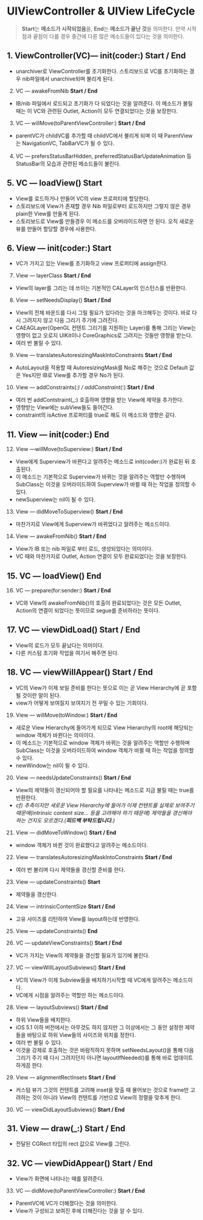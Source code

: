 # UIViewController & UIView LifeCycle

> **Start**는 **메소드가 시작되었음**을, **End**는 **메소드가 끝난 것**을 의미한다. 만약 시작점과 끝점이 다를 경우 중간에 다른 많은 메소드들이 있다는 것을 의미한다.

## 1. ViewController(VC)— init(coder:) **Start / End**

- unarchiver로 ViewController를 초기화한다. 스토리보드로 VC를 초기화하는 경우 nib파일에서 unarchive되며 불리게 된다.

2. VC — awakeFromNib **Start / End**

- IB/nib 파일에서 로드되고 초기화가 다 되었다는 것을 알려준다. 이 메소드가 불릴 때는 이 VC와 관련된 Outlet, Action이 모두 연결되었다는 것을 보장한다.

3. VC — willMove(toParentViewController:) **Start / End**

- parentVC가 childVC를 추가할 때 childVC에서 불리게 되며 이 때 ParentView는 NavigationVC, TabBarVC가 될 수 있다.

4. VC — prefersStatusBarHidden, preferredStatusBarUpdateAnimation 등 StatusBar의 모습과 관련된 메소드들이 불린다.

## 5. VC — loadView() **Start**

- View를 로드하거나 만들어 VC의 view 프로퍼티에 할당한다.
- 스토리보드에 View가 존재할 경우 Nib 파일로부터 로드하지만 그렇지 않은 경우 plain한 View를 만들게 된다.
- 스토리보드로 View를 만들경우 이 메소드를 오버라이드하면 안 된다. 오직 새로운 뷰를 만들어 할당할 경우에 사용한다.

## 6. View — init(coder:) **Start**

- VC가 가지고 있는 View를 초기화하고 view 프로퍼티에 assign한다.

7. View — layerClass **Start / End**

- View의 layer를 그리는 데 쓰이는 기본적인 CALayer의 인스턴스를 반환한다.

8. View — setNeedsDisplay() **Start / End**

- View의 전체 바운드를 다시 그릴 필요가 있다라는 것을 마크해두는 것이다. 바로 다시 그려지지 않고 다음 그리기 주기에 그려진다.
- CAEAGLayer(OpenGL 컨텐트 그리기를 지원하는 Layer)를 통해 그리는 View는 영향이 없고 오로지 UIKit이나 CoreGraphics로 그려지는 것들만 영향을 받는다.
- 여러 번 불릴 수 있다.

9. View — translatesAutoresizingMaskIntoConstraints **Start / End**

- AutoLayout을 적용할 때 AutoresizingMask를 No로 해주는 것으로 Default 값은 Yes지만 IB로 View를 추가할 경우 No가 된다.

10. View — addConstraints(_:) / addConstraint(_:) **Start / End**

- 여러 번 addContstraint(_:) 호출하며 영향을 받는 View에 제약을 추가한다.
- 영향받는 View에는 subView들도 들어간다.
- constraint의 isActive 프로퍼티를 true로 해도 이 메소드와 영향은 같다.

## 11. View — init(coder:) **End**

12. View —willMove(toSuperview:) **Start / End**

- View에게 Superview가 바뀐다고 알려주는 메소드로 init(coder:)가 완료된 뒤 호출된다.
- 이 메소드는 기본적으로 Superview가 바뀌는 것을 알려주는 역할만 수행하며 SubClass는 이것을 오버라이드하여 Superview가 바뀔 때 하는 작업을 정의할 수 있다.
- newSuperview는 nil이 될 수 있다.

13. View — didMoveToSuperview() **Start / End**

- 마찬가지로 View에게 Superview가 바뀌었다고 알려주는 메소드이다.

14. View — awakeFromNib() **Start / End**

- View가 IB 또는 nib 파일로 부터 로드, 생성되었다는 의미이다.
- VC 때와 마찬가지로 Outlet, Action 연결이 모두 완료되었다는 것을 보장한다.

## 15. VC — loadView() **End**

16. VC — prepare(for:sender:) **Start / End**

- VC와 View의 awakeFromNib()의 호출이 완료되었다는 것은 모든 Outlet, Action의 연결이 되었다는 뜻이므로 segue를 준비하라는 뜻이다.

## 17. VC — viewDidLoad() Start / End

- View의 로드가 모두 끝났다는 의미이다.
- 다른 커스텀 초기화 작업을 여기서 해주면 된다.

## 18. VC — viewWillAppear() **Start / End**

- VC의 View가 이제 보일 준비를 한다는 뜻으로 이는 곧 View Hierarchy에 곧 포함될 것이란 말이 된다.
- view가 어떻게 보여질지 보여지기 전 꾸밀 수 있는 기회이다.

19. View — willMove(toWindow:) **Start / End**

- 새로운 View Hierarchy에 들어가게 되므로 View Hierarchy의 root에 해당되는 window 객체가 바뀐다는 의미이다.
- 이 메소드는 기본적으로 window 객체가 바뀌는 것을 알려주는 역할만 수행하며 SubClass는 이것을 오버라이드하여 window 객체가 바뀔 때 하는 작업을 정의할 수 있다.
- newWindow는 nil이 될 수 있다.

20. View — needsUpdateConstraints() **Start / End**

- View의 제약들이 갱신되어야 할 필요를 나타내는 메소드로 지금 불릴 때는 true를 반환한다.
- *cf) 추측이지만 새로운 View Hierarchy에 들어가 이제 컨텐트를 실제로 보여주기 때문에(intrinsic content size… 등을 고려해야 하기 때문에) 제약들을 갱신해야 하는 건지도 모르겠다.(***피드백 부탁드립니다.***)*

21. View — didMoveToWindow() **Start / End**

- window 객체가 바뀐 것이 완료했다고 알려주는 메소드이다.

22. View — translatesAutoresizingMaskIntoConstraints **Start / End**

- 여러 번 불리며 다시 제약들을 갱신할 준비를 한다.

23. View — updateConstraints() **Start**

- 제약들을 갱신한다.

24. View — intrinsicContentSize **Start / End**

- 고유 사이즈를 리턴하여 View를 layout하는데 반영한다.

25. View — updateConstraints() **End**

26. VC — updateViewConstraints() **Start / End**

- VC가 가지는 View의 제약들을 갱신할 필요가 있기에 불린다.

27. VC — viewWillLayoutSubviews() **Start / End**

- VC의 View가 이제 Subview들을 배치하기시작할 때 VC에게 알려주는 메소드이다.
- VC에게 시점을 알려주는 역할만 하는 메소드이다.

28. View — layoutSubviews() **Start / End**

- 하위 View들을 배치한다.
- iOS 5.1 이하 버전에서는 아무것도 하지 않지만 그 이상에서는 그 동안 설정한 제약들을 바탕으로 하위 View들의 사이즈와 위치를 정한다.
- 여러 번 불릴 수 있다.
- 이것을 강제로 호출하는 것은 바람직하지 못하며 setNeedsLayout()을 통해 다음 그리기 주기 때 다시 그려지던지 아니면 layoutIfNeeded()를 통해 바로 업데이트하게끔 한다.

29. View — alignmentRectInsets **Start / End**

- 커스텀 뷰가 그것의 컨텐트를 고려해 inset을 맞출 때 물어보는 것으로 frame만 고려하는 것이 아니라 View의 컨텐트를 기반으로 View의 정렬을 맞추게 한다.

30. VC — viewDidLayoutSubviews() **Start / End**

## 31. View — draw(_:) Start / End

- 전달된 CGRect 타입의 rect 값으로 View를 그린다.

## 32. VC — viewDidAppear() **Start / End**

- View가 화면에 나타나는 때를 알려준다.

33. VC — didMove(toParentViewController:) **Start / End**

- ParentVC에 VC가 더해졌다는 것을 의미한다.
- View가 구성되고 보여진 후에 더해진다는 것을 알 수 있다.